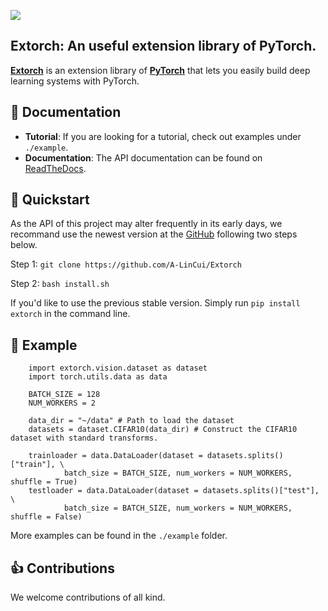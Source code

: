![](https://img.shields.io/badge/version-1.0.3-yellow)
## Extorch: An useful extension library of PyTorch.

[**Extorch**](https://github.com/A-LinCui/Extorch) is an extension library of [**PyTorch**](https://github.com/pytorch/pytorch) that lets you easily build deep learning systems with PyTorch. 

📖 Documentation
-----------------

- **Tutorial**: If you are looking for a tutorial, check out examples under ``./example``.
- **Documentation**: The API documentation can be found on [ReadTheDocs](https://extorch.readthedocs.io/en/latest/).


🚀 Quickstart
--------------
As the API of this project may alter frequently in its early days, we recommand use the newest version at the [GitHub](https://github.com/A-LinCui/Extorch) following two steps below.

Step 1: ``git clone https://github.com/A-LinCui/Extorch``

Step 2: ``bash install.sh`` 

If you'd like to use the previous stable version.
Simply run ``pip install extorch`` in the command line.

🎉 Example
-----------
```
    import extorch.vision.dataset as dataset
    import torch.utils.data as data

    BATCH_SIZE = 128
    NUM_WORKERS = 2

    data_dir = "~/data" # Path to load the dataset
    datasets = dataset.CIFAR10(data_dir) # Construct the CIFAR10 dataset with standard transforms.

    trainloader = data.DataLoader(dataset = datasets.splits()["train"], \
            batch_size = BATCH_SIZE, num_workers = NUM_WORKERS, shuffle = True)
    testloader = data.DataLoader(dataset = datasets.splits()["test"], \
            batch_size = BATCH_SIZE, num_workers = NUM_WORKERS, shuffle = False)
```
More examples can be found in the ``./example`` folder.

👍 Contributions
-----------------
We welcome contributions of all kind.
